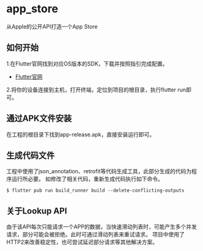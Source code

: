 # app_store

从Apple的公开API打造一个App Store

## 如何开始

1.在Flutter官网找到对应OS版本的SDK，下载并按照指引完成配置。
- [Flutter官网](https://docs.flutter.dev/get-started/install)

2.将你的设备连接到主机，打开终端，定位到项目的根目录，执行flutter run即可。

## 通过APK文件安装

在工程的根目录下找到app-release.apk，直接安装运行即可。

## 生成代码文件

工程中使用了json_annotation、retrofit等代码生成工具，此部分生成的代码为程序运行所必要。
如修改了相关代码，重新生成代码执行如下命令。

``
$ flutter pub run build_runner build --delete-conflicting-outputs
``

## 关于Lookup API

由于该API每次只能请求一个APP的数据，当快速滑动列表时，可能产生多个并发请求，部分可能会被拒绝。此时可通过滑动列表来重试请求。
项目中使用了HTTP2来改善稳定性，也可尝试延迟部分请求等其他解决方案。
